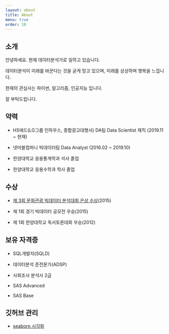 ```yaml
---
layout: about
title: About
menu: true
order: 10
---
```


## 소개

안녕하세요. 현재 데이터분석가로 일하고 있습니다.

데이터분석이 미래를 바꾼다는 것을 굳게 믿고 있으며, 미래를 상상하며 행복을 느낍니다.

현재의 관심사는 파이썬, 알고리즘, 인공지능 입니다.

잘 부탁드립니다.


## 약력

- HS애드(LG그룹 인하우스, 종합광고대행사) DA팀 Data Scientist 재직 (2019.11 ~ 현재)

- 넷마블컴퍼니 빅데이터팀 Data Analyst (2016.02 ~ 2019.10)

- 한양대학교 응용통계학과 석사 졸업

- 한양대학교 응용수학과 학사 졸업


## 수상

- [제 3회 문화관광 빅데이터 분석대회 은상 수상](http://www.tourbigdata.kr/award.asp)(2015)

- 제 1회 경기 빅데이터 공모전 우승(2015)

- 제 1회 한양대학교 독서토론대회 우승(2012)


## 보유 자격증

- SQL개발자(SQLD)

- 데이터분석 준전문가(ADSP)

- 사회조사 분석사 2급

- SAS Advanced

- SAS Base


## 깃허브 관리
- [seaborn 시각화](https://github.com/statssy/seaborn_tutorial)
